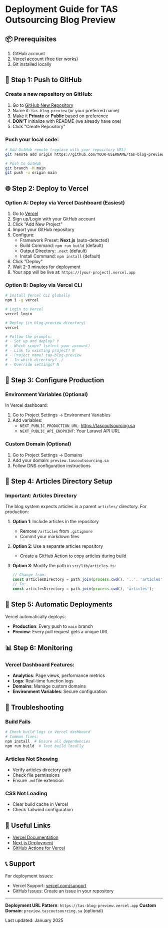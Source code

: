 # Deployment Guide for TAS Outsourcing Blog Preview

## 📦 Prerequisites

1. GitHub account
2. Vercel account (free tier works)
3. Git installed locally

## 🚀 Step 1: Push to GitHub

### Create a new repository on GitHub:

1. Go to [GitHub New Repository](https://github.com/new)
2. Name it: `tas-blog-preview` (or your preferred name)
3. Make it **Private** or **Public** based on preference
4. **DON'T** initialize with README (we already have one)
5. Click "Create Repository"

### Push your local code:

```bash
# Add GitHub remote (replace with your repository URL)
git remote add origin https://github.com/YOUR-USERNAME/tas-blog-preview.git

# Push to GitHub
git branch -M main
git push -u origin main
```

## 🌐 Step 2: Deploy to Vercel

### Option A: Deploy via Vercel Dashboard (Easiest)

1. Go to [Vercel](https://vercel.com)
2. Sign up/Login with your GitHub account
3. Click "Add New Project"
4. Import your GitHub repository
5. Configure:
   - Framework Preset: **Next.js** (auto-detected)
   - Build Command: `npm run build` (default)
   - Output Directory: `.next` (default)
   - Install Command: `npm install` (default)
6. Click "Deploy"
7. Wait 2-3 minutes for deployment
8. Your app will be live at: `https://[your-project].vercel.app`

### Option B: Deploy via Vercel CLI

```bash
# Install Vercel CLI globally
npm i -g vercel

# Login to Vercel
vercel login

# Deploy (in blog-preview directory)
vercel

# Follow the prompts:
# - Set up and deploy? Y
# - Which scope? (select your account)
# - Link to existing project? N
# - Project name? tas-blog-preview
# - In which directory? ./
# - Override settings? N
```

## 🔧 Step 3: Configure Production

### Environment Variables (Optional)

In Vercel dashboard:
1. Go to Project Settings → Environment Variables
2. Add variables:
   - `NEXT_PUBLIC_PRODUCTION_URL`: https://tascoutsourcing.sa
   - `NEXT_PUBLIC_API_ENDPOINT`: Your Laravel API URL

### Custom Domain (Optional)

1. Go to Project Settings → Domains
2. Add your domain: `preview.tascoutsourcing.sa`
3. Follow DNS configuration instructions

## 📁 Step 4: Articles Directory Setup

### Important: Articles Directory

The blog system expects articles in a parent `articles/` directory. For production:

1. **Option 1**: Include articles in the repository
   - Remove `/articles` from `.gitignore`
   - Commit your markdown files

2. **Option 2**: Use a separate articles repository
   - Create a GitHub Action to copy articles during build

3. **Option 3**: Modify the path in `src/lib/articles.ts`:
   ```typescript
   // Change from:
   const articlesDirectory = path.join(process.cwd(), '..', 'articles');
   // To:
   const articlesDirectory = path.join(process.cwd(), 'articles');
   ```

## 🔄 Step 5: Automatic Deployments

Vercel automatically deploys:
- **Production**: Every push to `main` branch
- **Preview**: Every pull request gets a unique URL

## 📊 Step 6: Monitoring

### Vercel Dashboard Features:
- **Analytics**: Page views, performance metrics
- **Logs**: Real-time function logs
- **Domains**: Manage custom domains
- **Environment Variables**: Secure configuration

## 🐛 Troubleshooting

### Build Fails
```bash
# Check build logs in Vercel dashboard
# Common fixes:
npm install  # Ensure all dependencies
npm run build  # Test build locally
```

### Articles Not Showing
- Verify articles directory path
- Check file permissions
- Ensure `.md` file extension

### CSS Not Loading
- Clear build cache in Vercel
- Check Tailwind configuration

## 🔗 Useful Links

- [Vercel Documentation](https://vercel.com/docs)
- [Next.js Deployment](https://nextjs.org/docs/deployment)
- [GitHub Actions for Vercel](https://github.com/marketplace/actions/vercel-action)

## 📞 Support

For deployment issues:
- Vercel Support: [vercel.com/support](https://vercel.com/support)
- GitHub Issues: Create an issue in your repository

---

**Deployment URL Pattern**: `https://tas-blog-preview.vercel.app`
**Custom Domain**: `preview.tascoutsourcing.sa` (optional)

Last updated: January 2025
